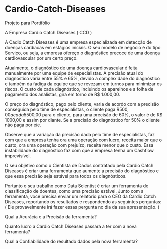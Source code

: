 # Cardio-Catch-Diseases
Projeto para Portifólio


A Empresa Cardio Catch Diseases ( CCD )

A Cadio Catch Diseases é uma empresa especializada em detecção de doenças cardíacas em estágios iniciais. O seu modelo de negócio é do tipo Serviço, ou seja, a empresa ofereço o diagnóstico precoce de uma doença cardiovascular por um certo preço.

Atualmente, o diagnóstico de uma doença cardiovascular é feita manualmente por uma equipe de especialistas. A precisão atual do diagnóstico varia entre 55% e 65%, devido a complexidade do diagnóstico e também da fadiga da equipe que se revezam em turnos para minimizar os riscos. O custo de cada diagnóstico, incluindo os aparelhos e a folha de pagamento dos analistas, gira em torno de R$ 1.000,00.

O preço do diagnóstico, pago pelo cliente, varia de acordo com a precisão conseguida pelo time de especialistas, o cliente paga R$500,00 a cada 5% de acurácia acima de 50%. Por exemplo, para uma precisão de 55%, o diagnóstico custa R$500,00 para o cliente, para uma precisão de 60%, o valor é de R$ 1000,00 e assim por diante. Se a precisão do diagnóstico for 50% o cliente não paga por ele.

Observe que a variação da precisão dada pelo time de especialistas, faz com que a empresa tenha ora uma operação com lucro, receita maior que o custo, ora uma operação com prejuízo, receita menor que o custo. Essa instabilidade do diagnóstico faz com que a empresa tenha um Cashflow imprevisível.

O seu objetivo como o Cientista de Dados contratado pela Cardio Catch Diseases é criar uma ferramenta que aumente a precisão do diagnóstico e que essa precisão seja estável para todos os diagnósticos.

Portanto o seu trabalho como Data Scientist é criar um ferramenta de classificação de doentes, como uma precisão estável. Junto com a ferramenta, você precisa enviar um relatório para o CEO da Cardio Catch Diseases, reportando os resultados e respondendo às seguintes perguntas: ( Ele provavelmente irá fazer essas pergunta no dia da sua apresentação. )

Qual a Acurácia e a Precisão da ferramenta?

Quanto lucro a Cardio Catch Diseases passará a ter com a nova ferramenta?

Qual a Confiabilidade do resultado dados pela nova ferramenta?
